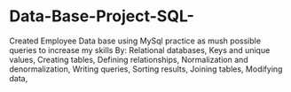 # Data-Base-Project-SQL-
Created Employee Data base using MySql
practice as mush possible queries to increase my skills By: 
Relational databases,
Keys and unique values,
Creating tables,
Defining relationships,
Normalization and denormalization,
Writing queries,
Sorting results,
Joining tables,
Modifying data,


